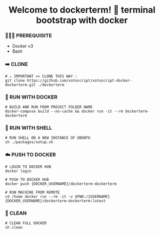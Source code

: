 <h1 align="center">Welcome to dockerterm! 👋 terminal bootstrap with docker</h1>

### 🤷🏼‍♂️ PREREQUISITE

- Docker v3
- Bash

### ➡️ CLONE

```shell
# ⚠️ IMPORTANT => CLONE THIS WAY :
git clone https://github.com/xotoscript/xotoscript-docker-dockerterm.git ./dockerterm
```

### 👾 RUN WITH DOCKER

```shell
# BUILD AND RUN FROM PROJECT FOLDER NAME
docker-compose build --no-cache && docker run -it --rm dockerterm-dockerterm
```

### 🚀 RUN WITH SHELL

```shell
# RUN SHELL ON A NEW INSTANCE OF UBUNTU
sh ./packages/setup.sh
```

### ☁️ PUSH TO DOCKER

```shell
# LOGIN TO DOCKER HUB
docker login

# PUSH TO DOCKER HUB
docker push {DOCKER_USERNAME}/dockerterm-dockerterm

# RUN MACHINE FROM REMOTE
cd /home docker run --rm -it -v $PWD:/{USERNAME} {DOCKER_USERNAME}/dockerterm-dockerterm:latest
```

### 🧽 CLEAN

```shell
# CLEAN FULL DOCKER
sh clean
```
